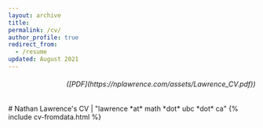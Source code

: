 ```yaml
---
layout: archive
title:
permalink: /cv/
author_profile: true
redirect_from:
  - /resume
updated: August 2021
---
```


<!-- {{ site.author.position }} / {{ site.author.discipline }} / {{ site.author.employer }} -->

<h6 class="no-print" style="text-align:right">
([PDF](https://nplawrence.com/assets/Lawrence_CV.pdf))
<br>
</h6>
# Nathan Lawrence's CV | "lawrence *at* math *dot* ubc *dot* ca"
{% include cv-fromdata.html %}
